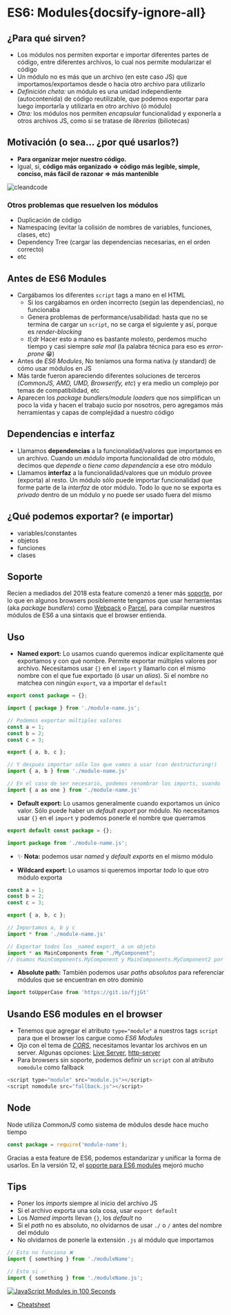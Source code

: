 # ES6: Modules{docsify-ignore-all}

## ¿Para qué sirven?

- Los módulos nos permiten exportar e importar diferentes partes de código, entre diferentes archivos, lo cual nos permite modularizar el código
- Un módulo no es más que un archivo (en este caso JS) que importamos/exportamos desde o hacia otro archivo para utilizarlo
- _Definición cheta:_ un módulo es una unidad independiente (autocontenida) de código reutilizable, que podemos exportar para luego importarla y utilizarla en otro archivo (ó módulo)
- _Otra:_ los módulos nos permiten _encapsular_ funcionalidad y exponerla a otros archivos JS, como si se tratase de _librerías_ (biliotecas)

## Motivación (o sea... ¿por qué usarlos?)

- **Para organizar mejor nuestro código.**
- Igual, si, **código más organizado => código más legible, simple, conciso, más fácil de razonar => más mantenible** 

![cleandcode](https://media.makeameme.org/created/clean-code-clean.jpg)

### Otros problemas que resuelven los módulos

- Duplicación de código
- Namespacing (evitar la colisión de nombres de variables, funciones, clases, etc)
- Dependency Tree (cargar las dependencias necesarias, en el orden correcto)
- etc

## Antes de ES6 Modules

- Cargábamos los diferentes `script` tags a mano en el HTML
  - Si los cargábamos en orden incorrecto (según las dependencias), no funcionaba
  - Genera problemas de performance/usabilidad: hasta que no se termina de cargar un `script`, no se carga el siguiente y así, porque es _render-blocking_
  - _tl;dr_ Hacer esto a mano es bastante molesto, perdemos mucho tiempo y casi siempre _sale mal_ (la palabra técnica para eso es _error-prone_ 😁)
- Antes de _ES6 Modules_, No teníamos una forma nativa (y standard) de cómo usar módulos en JS 
- Más tarde fueron apareciendo diferentes soluciones de terceros (_CommonJS, AMD, UMD, Browserify, etc_) y era medio un complejo por temas de compatibilidad, etc
- Aparecen los _package bundlers/module loaders_ que nos simplifican un poco la vida y hacen el trabajo sucio por nosotros, pero agregamos más herramientas y capas de complejidad a nuestro código

## Dependencias e interfaz

- Llamamos **dependencias** a la funcionalidad/valores que importamos en un archivo. Cuando un _módulo_ importa funcionalidad de otro módulo, decimos que _depende_ o _tiene como dependencia_ a ese otro módulo
- Llamamos **interfaz** a la funcionalidad/valores que un módulo provee (exporta) al resto. Un módulo sólo puede importar funcionalidad que forme parte de la _interfaz_ de otor módulo. Todo lo que no se exporta es _privado_ dentro de un módulo y no puede ser usado fuera del mismo

## ¿Qué podemos exportar? (e importar)

- variables/constantes
- objetos
- funciones
- clases

## Soporte

Recíen a mediados del 2018 esta feature comenzó a tener más [soporte](https://caniuse.com/#feat=es6-module), por lo que en algunos browsers posiblemente tengamos que usar herramientas (aka _package bundlers_) como [Webpack](https://webpack.js.org/) o [Parcel](https://parceljs.org/), para compilar nuestros módulos de ES6 a una sintaxis que el browser entienda.

## Uso

- **Named export:** Lo usamos cuando queremos indicar explícitamente qué exportamos y con qué nombre. Permite exportar múltiples valores por archivo. Necesitamos usar `{}` en el `import` y llamarlo con el mismo nombre con el que fue exportado (ó usar un _alias_). Si el nombre no matchea con ningún `export`, va a importar el `default`

```js
export const package = {};

import { package } from './module-name.js';
```

```js
// Podemos exportar múltiples valores
const a = 1;
const b = 2;
const c = 3;

export { a, b, c };

// Y después importar sólo los que vamos a usar (con destructuring!)
import { a, b } from './module-name.js'

// En el caso de ser necesario, podemos renombrar los imports, suando 'as'
import { a as one } from './module-name.js'
```

- **Default export:** Lo usamos generalmente cuando exportamos un único valor. Sólo puede haber un _default export_ por módulo. No necesitamos usar `{}` en el `import` y podemos ponerle el nombre que querramos

```js
export default const package = {};

import package from './module-name.js';
```

- ✨ **Nota:** podemos usar _named_ y _default exports_ en el mismo módulo

- **Wildcard export:** Lo usamos si queremos importar _todo_ lo que otro módulo exporta

```js
const a = 1;
const b = 2;
const c = 3;

export { a, b, c };

// Importamos a, b y c
import * from './module-name.js'
```

```js
// Exportar todos los _named export_ a un objeto
import * as MainComponents from "./MyComponent";
// Usamos MainComponents.MyComponent y MainComponents.MyComponent2 por ejemplo
```

- **Absolute path:** También podemos usar _paths absolutos_ para referenciar módulos que se encuentran en otro dominio

```js
import toUpperCase from 'https://git.io/fjjGt'
```

## Usando ES6 modules en el browser

- Tenemos que agregar el atributo `type="module"` a nuestros tags `script` para que el browser los cargue como _ES6 Modules_
- Ojo con el tema de [_CORS_](https://www.youtube.com/watch?v=JVZIhCVFJ9c), necesitamos levantar los archivos en un server. Algunas opciones: [Live Server](https://marketplace.visualstudio.com/items?itemName=ritwickdey.LiveServer), [http-server](https://www.npmjs.com/package/http-server)
- Para browsers sin soporte, podemos definir un `script` con al atributo `nomodule` como fallback

```js
<script type="module" src="module.js"></script>
<script nomodule src="fallback.js"></script>
```

## Node

Node utiliza _CommonJS_ como sistema de módulos desde hace mucho tiempo

```js
const package = require('module-name');
```

Gracias a esta feature de ES6, podemos estandarizar y unificar la forma de usarlos. En la versión 12, el [soporte para ES6 modules](https://blog.logrocket.com/es-modules-in-node-js-12-from-experimental-to-release/) mejoró mucho

## Tips

- Poner los _imports_ siempre al inicio del archivo JS
- Si el archivo exporta una sola cosa, usar `export default`
- Los _Named imports_ llevan `{}`, los _default_ no
- Si el _path_ no es absoluto, no olvidarnos de usar `./` o `/` antes del nombre del módulo
- No olvidarnos de ponerle la extensión `.js` al módulo que importamos

```js
// Esto no funciona ❌
import { something } from './moduleName';

// Esto si ✅
import { something } from './moduleName.js';
```

[![JavaScript Modules in 100 Seconds](https://img.youtube.com/vi/qgRUr-YUk1Q/0.jpg)](https://www.youtube.com/watch?v=qgRUr-YUk1Q)

- [Cheatsheet](https://www.samanthaming.com/tidbits/79-module-cheatsheet/)